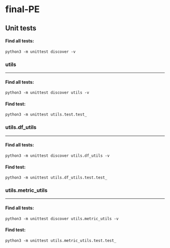 # final-PE

## Unit tests
#### Find all tests:
`python3 -m unittest discover -v`

### utils
---
#### Find all tests:
`python3 -m unittest discover utils -v`
#### Find test:
`python3 -m unittest utils.test.test_ `
<br>

### utils.df_utils
---
#### Find all tests:
`python3 -m unittest discover utils.df_utils -v`
#### Find test:
`python3 -m unittest utils.df_utils.test.test_ `
<br>

### utils.metric_utils
---
#### Find all tests:
`python3 -m unittest discover utils.metric_utils -v`
#### Find test: 
`python3 -m unittest utils.metric_utils.test.test_ `
<br>
